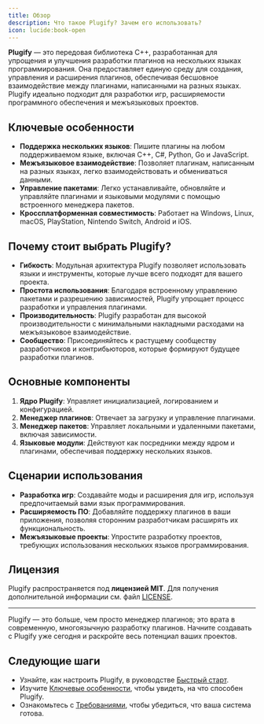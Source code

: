 ```yaml
---
title: Обзор
description: Что такое Plugify? Зачем его использовать?
icon: lucide:book-open
---
```


**Plugify** — это передовая библиотека C++, разработанная для упрощения и улучшения разработки плагинов на нескольких языках программирования. Она предоставляет единую среду для создания, управления и расширения плагинов, обеспечивая бесшовное взаимодействие между плагинами, написанными на разных языках. Plugify идеально подходит для разработки игр, расширяемости программного обеспечения и межъязыковых проектов.

## Ключевые особенности
- **Поддержка нескольких языков**: Пишите плагины на любом поддерживаемом языке, включая C++, C#, Python, Go и JavaScript.
- **Межъязыковое взаимодействие**: Позволяет плагинам, написанным на разных языках, легко взаимодействовать и обмениваться данными.
- **Управление пакетами**: Легко устанавливайте, обновляйте и управляйте плагинами и языковыми модулями с помощью встроенного менеджера пакетов.
- **Кроссплатформенная совместимость**: Работает на Windows, Linux, macOS, PlayStation, Nintendo Switch, Android и iOS.

## Почему стоит выбрать Plugify?
- **Гибкость**: Модульная архитектура Plugify позволяет использовать языки и инструменты, которые лучше всего подходят для вашего проекта.
- **Простота использования**: Благодаря встроенному управлению пакетами и разрешению зависимостей, Plugify упрощает процесс разработки и управления плагинами.
- **Производительность**: Plugify разработан для высокой производительности с минимальными накладными расходами на межъязыковое взаимодействие.
- **Сообщество**: Присоединяйтесь к растущему сообществу разработчиков и контрибьюторов, которые формируют будущее разработки плагинов.

## Основные компоненты
1. **Ядро Plugify**: Управляет инициализацией, логированием и конфигурацией.
2. **Менеджер плагинов**: Отвечает за загрузку и управление плагинами.
3. **Менеджер пакетов**: Управляет локальными и удаленными пакетами, включая зависимости.
4. **Языковые модули**: Действуют как посредники между ядром и плагинами, обеспечивая поддержку нескольких языков.

## Сценарии использования
- **Разработка игр**: Создавайте моды и расширения для игр, используя предпочитаемый вами язык программирования.
- **Расширяемость ПО**: Добавляйте поддержку плагинов в ваши приложения, позволяя сторонним разработчикам расширять их функциональность.
- **Межъязыковые проекты**: Упростите разработку проектов, требующих использования нескольких языков программирования.

## Лицензия
Plugify распространяется под **лицензией MIT**. Для получения дополнительной информации см. файл [LICENSE](https://github.com/untrustedmodders/plugify/blob/main/LICENSE).

---

Plugify — это больше, чем просто менеджер плагинов; это врата в современную, многоязычную разработку плагинов. Начните создавать с Plugify уже сегодня и раскройте весь потенциал ваших проектов.

## Следующие шаги
- Узнайте, как настроить Plugify, в руководстве [Быстрый старт](/introduction/quick-start).
- Изучите [Ключевые особенности](/introduction/features), чтобы увидеть, на что способен Plugify.
- Ознакомьтесь с [Требованиями](/introduction/requirements), чтобы убедиться, что ваша система готова.